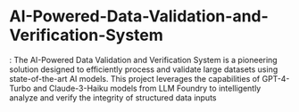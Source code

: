 # AI-Powered-Data-Validation-and-Verification-System
: The AI-Powered Data Validation and Verification System is a pioneering solution designed to efficiently process and validate large datasets using state-of-the-art AI models. This project leverages the capabilities of GPT-4-Turbo and Claude-3-Haiku models from LLM Foundry to intelligently analyze and verify the integrity of structured data inputs
